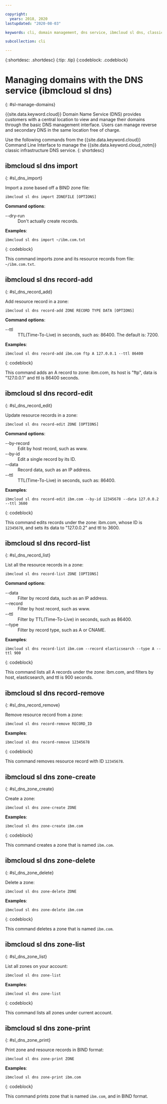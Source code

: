 ```yaml
---

copyright:
  years: 2018, 2020
lastupdated: "2020-08-03"

keywords: cli, domain management, dns service, ibmcloud sl dns, classic infrastructure, management interface, dns, dns cli, manage dns cli

subcollection: cli

---
```



{:shortdesc: .shortdesc}
{:tip: .tip}
{:codeblock: .codeblock}

# Managing domains with the DNS service (ibmcloud sl dns)
{: #sl-manage-domains}

{{site.data.keyword.cloud}} Domain Name Service (DNS) provides customers with a central location to view and manage their domains through the basic DNS management interface. Users can manage reverse and secondary DNS in the same location free of charge.

Use the following commands from the {{site.data.keyword.cloud}} Command Line Interface to manage the {{site.data.keyword.cloud_notm}} classic infrastructure DNS service.
{: shortdesc}

## ibmcloud sl dns import
{: #sl_dns_import}

Import a zone based off a BIND zone file:
```
ibmcloud sl dns import ZONEFILE [OPTIONS]
```

**Command options**:
<dl>
<dt>--dry-run</dt>
<dd>Don't actually create records.</dd>
</dl>

**Examples**:
```
ibmcloud sl dns import ~/ibm.com.txt
```
{: codeblock}

This command imports zone and its resource records from file: `~/ibm.com.txt`.

## ibmcloud sl dns record-add
{: #sl_dns_record_add}

Add resource record in a zone:
```
ibmcloud sl dns record-add ZONE RECORD TYPE DATA [OPTIONS]
```

**Command options**:
<dl>
<dt>--ttl</dt>
<dd>TTL(Time-To-Live) in seconds, such as: 86400. The default is: 7200.</dd>
</dl>

**Examples**:
```
ibmcloud sl dns record-add ibm.com ftp A 127.0.0.1 --ttl 86400
```
{: codeblock}

This command adds an A record to zone: ibm.com, its host is "ftp", data is "127.0.0.1" and ttl is 86400 seconds.

## ibmcloud sl dns record-edit
{: #sl_dns_record_edit}

Update resource records in a zone:
```
ibmcloud sl dns record-edit ZONE [OPTIONS]
```

**Command options**:
<dl>
<dt>--by-record</dt>
<dd>Edit by host record, such as www.</dd>
<dt>--by-id</dt>
<dd>Edit a single record by its ID.</dd>
<dt>--data</dt>
<dd>Record data, such as an IP address.</dd>
<dt>--ttl</dt>
<dd>TTL(Time-To-Live) in seconds, such as: 86400.</dd>
</dl>

**Examples**:
```
ibmcloud sl dns record-edit ibm.com --by-id 12345678 --data 127.0.0.2 --ttl 3600
```
{: codeblock}

This command edits records under the zone: ibm.com, whose ID is `12345678`, and sets its data to "127.0.0.2" and ttl to 3600.

## ibmcloud sl dns record-list
{: #sl_dns_record_list}

List all the resource records in a zone:
```
ibmcloud sl dns record-list ZONE [OPTIONS]
```

**Command options**:
<dl>
<dt>--data</dt>
<dd>Filter by record data, such as an IP address.</dd>
<dt>--record</dt>
<dd>Filter by host record, such as www.</dd>
<dt>--ttl</dt>
<dd>Filter by TTL(Time-To-Live) in seconds, such as 86400.</dd>
<dt>--type</dt>
<dd>Filter by record type, such as A or CNAME.</dd>
</dl>

**Examples**:
```
ibmcloud sl dns record-list ibm.com --record elasticsearch --type A --ttl 900
```
{: codeblock}

This command lists all A records under the zone: ibm.com, and filters by host, elasticsearch, and ttl is 900 seconds.

## ibmcloud sl dns record-remove
{: #sl_dns_record_remove}

Remove resource record from a zone:
```
ibmcloud sl dns record-remove RECORD_ID
```

**Examples**:
```
ibmcloud sl dns record-remove 12345678
```
{: codeblock}

This command removes resource record with ID `12345678`.

## ibmcloud sl dns zone-create
{: #sl_dns_zone_create}

Create a zone:
```
ibmcloud sl dns zone-create ZONE 
```

**Examples**:
```
ibmcloud sl dns zone-create ibm.com
```
{: codeblock}

This command creates a zone that is named `ibm.com`.

## ibmcloud sl dns zone-delete
{: #sl_dns_zone_delete}

Delete a zone:
```
ibmcloud sl dns zone-delete ZONE
```

**Examples**:
```
ibmcloud sl dns zone-delete ibm.com
```
{: codeblock}

This command deletes a zone that is named `ibm.com`.

## ibmcloud sl dns zone-list
{: #sl_dns_zone_list}

List all zones on your account:
```
ibmcloud sl dns zone-list 
```

**Examples**:
```
ibmcloud sl dns zone-list
```
{: codeblock}

This command lists all zones under current account.

## ibmcloud sl dns zone-print
{: #sl_dns_zone_print}

Print zone and resource records in BIND format:
```
ibmcloud sl dns zone-print ZONE
```

**Examples**:
```
ibmcloud sl dns zone-print ibm.com
```
{: codeblock}

This command prints zone that is named `ibm.com`, and in BIND format.

